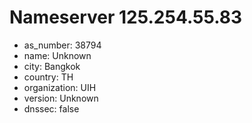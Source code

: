 # Nameserver 125.254.55.83

* as_number: 38794
* name: Unknown
* city: Bangkok
* country: TH
* organization: UIH
* version: Unknown
* dnssec: false
